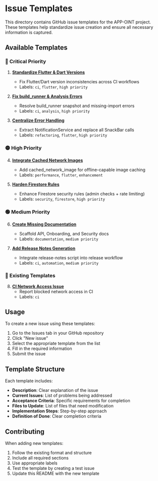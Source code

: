# Issue Templates

This directory contains GitHub issue templates for the APP-OINT project. These templates help standardize issue creation and ensure all necessary information is captured.

## Available Templates

### 🔴 Critical Priority

1. **[Standardize Flutter & Dart Versions](standardize-flutter-versions.md)**
   - Fix Flutter/Dart version inconsistencies across CI workflows
   - Labels: `ci`, `flutter`, `high priority`

2. **[Fix build_runner & Analysis Errors](fix-build-runner-errors.md)**
   - Resolve build_runner snapshot and missing-import errors
   - Labels: `ci`, `analysis`, `high priority`

3. **[Centralize Error Handling](centralize-error-handling.md)**
   - Extract NotificationService and replace all SnackBar calls
   - Labels: `refactoring`, `flutter`, `high priority`

### 🟡 High Priority

4. **[Integrate Cached Network Images](integrate-cached-network-images.md)**
   - Add cached_network_image for offline-capable image caching
   - Labels: `performance`, `flutter`, `enhancement`

5. **[Harden Firestore Rules](harden-firestore-rules.md)**
   - Enhance Firestore security rules (admin checks + rate limiting)
   - Labels: `security`, `firestore`, `high priority`

### 🟢 Medium Priority

6. **[Create Missing Documentation](create-missing-docs.md)**
   - Scaffold API, Onboarding, and Security docs
   - Labels: `documentation`, `medium priority`

7. **[Add Release Notes Generation](add-release-notes-generation.md)**
   - Integrate release-notes script into release workflow
   - Labels: `ci`, `automation`, `medium priority`

### 🔧 Existing Templates

8. **[CI Network Access Issue](ci-network-access.md)**
   - Report blocked network access in CI
   - Labels: `ci`

## Usage

To create a new issue using these templates:

1. Go to the Issues tab in your GitHub repository
2. Click "New issue"
3. Select the appropriate template from the list
4. Fill in the required information
5. Submit the issue

## Template Structure

Each template includes:
- **Description**: Clear explanation of the issue
- **Current Issues**: List of problems being addressed
- **Acceptance Criteria**: Specific requirements for completion
- **Files to Update**: List of files that need modification
- **Implementation Steps**: Step-by-step approach
- **Definition of Done**: Clear completion criteria

## Contributing

When adding new templates:
1. Follow the existing format and structure
2. Include all required sections
3. Use appropriate labels
4. Test the template by creating a test issue
5. Update this README with the new template 